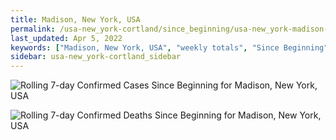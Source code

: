 ```yaml
---
title: Madison, New York, USA
permalink: /usa-new_york-cortland/since_beginning/usa-new_york-madison-since_beginning.html
last_updated: Apr 5, 2022
keywords: ["Madison, New York, USA", "weekly totals", "Since Beginning"]
sidebar: usa-new_york-cortland_sidebar
---
```


![Rolling 7-day Confirmed Cases Since Beginning for Madison, New York, USA](/covid_tracker/images/graphs/usa-new_york-madison-rolling_7_days_confirmed-since_beginning_graph.png)

![Rolling 7-day Confirmed Deaths Since Beginning for Madison, New York, USA](/covid_tracker/images/graphs/usa-new_york-madison-rolling_7_days_deaths-since_beginning_graph.png)
